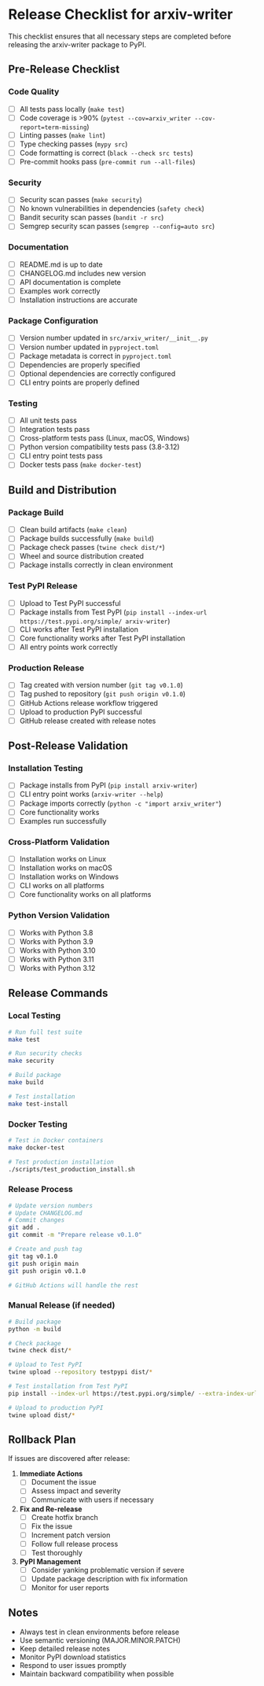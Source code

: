 # Release Checklist for arxiv-writer

This checklist ensures that all necessary steps are completed before releasing the arxiv-writer package to PyPI.

## Pre-Release Checklist

### Code Quality
- [ ] All tests pass locally (`make test`)
- [ ] Code coverage is >90% (`pytest --cov=arxiv_writer --cov-report=term-missing`)
- [ ] Linting passes (`make lint`)
- [ ] Type checking passes (`mypy src`)
- [ ] Code formatting is correct (`black --check src tests`)
- [ ] Pre-commit hooks pass (`pre-commit run --all-files`)

### Security
- [ ] Security scan passes (`make security`)
- [ ] No known vulnerabilities in dependencies (`safety check`)
- [ ] Bandit security scan passes (`bandit -r src`)
- [ ] Semgrep security scan passes (`semgrep --config=auto src`)

### Documentation
- [ ] README.md is up to date
- [ ] CHANGELOG.md includes new version
- [ ] API documentation is complete
- [ ] Examples work correctly
- [ ] Installation instructions are accurate

### Package Configuration
- [ ] Version number updated in `src/arxiv_writer/__init__.py`
- [ ] Version number updated in `pyproject.toml`
- [ ] Package metadata is correct in `pyproject.toml`
- [ ] Dependencies are properly specified
- [ ] Optional dependencies are correctly configured
- [ ] CLI entry points are properly defined

### Testing
- [ ] All unit tests pass
- [ ] Integration tests pass
- [ ] Cross-platform tests pass (Linux, macOS, Windows)
- [ ] Python version compatibility tests pass (3.8-3.12)
- [ ] CLI entry point tests pass
- [ ] Docker tests pass (`make docker-test`)

## Build and Distribution

### Package Build
- [ ] Clean build artifacts (`make clean`)
- [ ] Package builds successfully (`make build`)
- [ ] Package check passes (`twine check dist/*`)
- [ ] Wheel and source distribution created
- [ ] Package installs correctly in clean environment

### Test PyPI Release
- [ ] Upload to Test PyPI successful
- [ ] Package installs from Test PyPI (`pip install --index-url https://test.pypi.org/simple/ arxiv-writer`)
- [ ] CLI works after Test PyPI installation
- [ ] Core functionality works after Test PyPI installation
- [ ] All entry points work correctly

### Production Release
- [ ] Tag created with version number (`git tag v0.1.0`)
- [ ] Tag pushed to repository (`git push origin v0.1.0`)
- [ ] GitHub Actions release workflow triggered
- [ ] Upload to production PyPI successful
- [ ] GitHub release created with release notes

## Post-Release Validation

### Installation Testing
- [ ] Package installs from PyPI (`pip install arxiv-writer`)
- [ ] CLI entry point works (`arxiv-writer --help`)
- [ ] Package imports correctly (`python -c "import arxiv_writer"`)
- [ ] Core functionality works
- [ ] Examples run successfully

### Cross-Platform Validation
- [ ] Installation works on Linux
- [ ] Installation works on macOS  
- [ ] Installation works on Windows
- [ ] CLI works on all platforms
- [ ] Core functionality works on all platforms

### Python Version Validation
- [ ] Works with Python 3.8
- [ ] Works with Python 3.9
- [ ] Works with Python 3.10
- [ ] Works with Python 3.11
- [ ] Works with Python 3.12

## Release Commands

### Local Testing
```bash
# Run full test suite
make test

# Run security checks
make security

# Build package
make build

# Test installation
make test-install
```

### Docker Testing
```bash
# Test in Docker containers
make docker-test

# Test production installation
./scripts/test_production_install.sh
```

### Release Process
```bash
# Update version numbers
# Update CHANGELOG.md
# Commit changes
git add .
git commit -m "Prepare release v0.1.0"

# Create and push tag
git tag v0.1.0
git push origin main
git push origin v0.1.0

# GitHub Actions will handle the rest
```

### Manual Release (if needed)
```bash
# Build package
python -m build

# Check package
twine check dist/*

# Upload to Test PyPI
twine upload --repository testpypi dist/*

# Test installation from Test PyPI
pip install --index-url https://test.pypi.org/simple/ --extra-index-url https://pypi.org/simple/ arxiv-writer

# Upload to production PyPI
twine upload dist/*
```

## Rollback Plan

If issues are discovered after release:

1. **Immediate Actions**
   - [ ] Document the issue
   - [ ] Assess impact and severity
   - [ ] Communicate with users if necessary

2. **Fix and Re-release**
   - [ ] Create hotfix branch
   - [ ] Fix the issue
   - [ ] Increment patch version
   - [ ] Follow full release process
   - [ ] Test thoroughly

3. **PyPI Management**
   - [ ] Consider yanking problematic version if severe
   - [ ] Update package description with fix information
   - [ ] Monitor for user reports

## Notes

- Always test in clean environments before release
- Use semantic versioning (MAJOR.MINOR.PATCH)
- Keep detailed release notes
- Monitor PyPI download statistics
- Respond to user issues promptly
- Maintain backward compatibility when possible